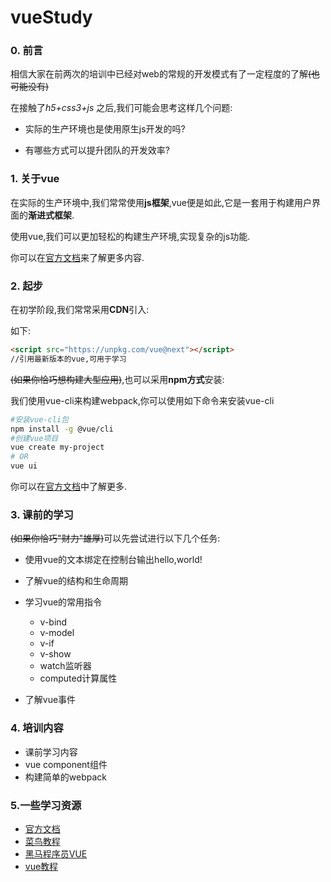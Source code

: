 # vueStudy

### 0. 前言

相信大家在前两次的培训中已经对web的常规的开发模式有了一定程度的了解~~(也可能没有)~~

在接触了*h5+css3+js* 之后,我们可能会思考这样几个问题:

+ 实际的生产环境也是使用原生js开发的吗?

+ 有哪些方式可以提升团队的开发效率?

### 1. 关于vue
在实际的生产环境中,我们常常使用**js框架**,vue便是如此,它是一套用于构建用户界面的**渐进式框架**.

使用vue,我们可以更加轻松的构建生产环境,实现复杂的js功能.

你可以在[官方文档](https://v3.cn.vuejs.org/guide/installation.html)来了解更多内容.

### 2. 起步

在初学阶段,我们常常采用**CDN**引入:

如下:

```html
<script src="https://unpkg.com/vue@next"></script>
//引用最新版本的vue,可用于学习
```

~~(如果你恰巧想构建大型应用)~~,也可以采用**npm方式**安装:

我们使用vue-cli来构建webpack,你可以使用如下命令来安装vue-cli

~~~sh
#安装vue-cli包
npm install -g @vue/cli
#创建vue项目
vue create my-project
# OR
vue ui
~~~



你可以在[官方文档](https://cli.vuejs.org/zh/)中了解更多.

### 3. 课前的学习

~~(如果你恰巧"财力"雄厚)~~可以先尝试进行以下几个任务:

+ 使用vue的文本绑定在控制台输出hello,world!

+ 了解vue的结构和生命周期
+ 学习vue的常用指令
  + v-bind
  + v-model
  + v-if
  + v-show
  + watch监听器
  + computed计算属性
+ 了解vue事件

### 4. 培训内容

+ 课前学习内容
+ vue component组件
+ 构建简单的webpack

### 5.一些学习资源

+ [官方文档](https://v3.cn.vuejs.org/guide/introduction.html)
+ [菜鸟教程](https://www.runoob.com/vue3/vue3-tutorial.html)
+ [黑马程序员VUE](https://www.bilibili.com/video/BV1HE411e7vY?from=search&seid=8861358602188379430&spm_id_from=333.337.0.0)
+ [vue教程](https://www.bilibili.com/video/BV15741177Eh?from=search&seid=17782212123703946783&spm_id_from=333.337.0.0)



  

  

  

